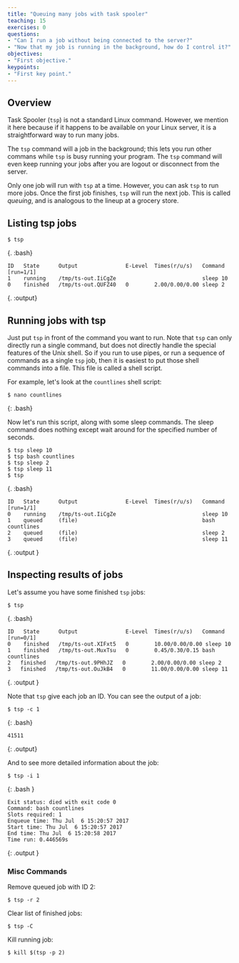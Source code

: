 ```yaml
---
title: "Queuing many jobs with task spooler"
teaching: 15
exercises: 0
questions:
- "Can I run a job without being connected to the server?"
- "Now that my job is running in the background, how do I control it?"
objectives:
- "First objective."
keypoints:
- "First key point."
---
```


## Overview

Task Spooler (`tsp`) is not a standard Linux command.  However, we mention it here because if it happens to be available on your Linux server, it is a straightforward way to run many jobs.

The `tsp` command will a job in the background;  this lets you run other commans while `tsp` is busy running your program.  The `tsp` command will even keep running your jobs after you are logout or disconnect from the server.

Only one job will run with `tsp` at a time.  However, you can ask `tsp` to run more jobs.  Once the first job finishes, `tsp` will run the next job.  This is called *queuing*, and is analogous to the lineup at a grocery store.

## Listing tsp jobs

~~~
$ tsp
~~~
{. :bash}
~~~
ID   State      Output               E-Level  Times(r/u/s)   Command [run=1/1]
1    running    /tmp/ts-out.IiCgZe                           sleep 10
0    finished   /tmp/ts-out.QUFZ40   0        2.00/0.00/0.00 sleep 2
~~~
{. :output}

## Running jobs with tsp

Just put `tsp` in front of the command you want to run.  Note that `tsp` can only directly run a single command, but does not directly handle the special features of the Unix shell.  So if you run to use pipes, or run a sequence of commands as a single `tsp` job, then it is easiest to put those shell commands into a file.  This file is called a shell script.

For example, let's look at the `countlines` shell script:
~~~
$ nano countlines
~~~
{: .bash}

Now let's run this script, along with some sleep commands.  The sleep command does nothing except wait around for the specified number of seconds.

~~~
$ tsp sleep 10
$ tsp bash countlines
$ tsp sleep 2
$ tsp sleep 11
$ tsp
~~~
{. :bash}
~~~
ID   State      Output               E-Level  Times(r/u/s)   Command [run=1/1]
0    running    /tmp/ts-out.IiCgZe                           sleep 10
1    queued     (file)                                       bash countlines
2    queued     (file)                                       sleep 2
3    queued     (file)                                       sleep 11
~~~
{. :output }

## Inspecting results of jobs

Let's assume you have some finished `tsp` jobs:

~~~
$ tsp
~~~
{. :bash}
~~~
ID   State      Output               E-Level  Times(r/u/s)   Command [run=0/1]
0    finished   /tmp/ts-out.XIFxt5   0        10.00/0.00/0.00 sleep 10
1    finished   /tmp/ts-out.MuxTsu   0        0.45/0.30/0.15 bash countlines
2   finished   /tmp/ts-out.9PHhJZ   0        2.00/0.00/0.00 sleep 2
3   finished   /tmp/ts-out.OuJkB4   0        11.00/0.00/0.00 sleep 11
~~~
{. :output }


Note that `tsp` give each job an ID.  You can see the output of a job:

~~~
$ tsp -c 1
~~~
{: .bash}
~~~
41511
~~~
{: .output}

And to see more detailed information about the job:

~~~
$ tsp -i 1
~~~
{: .bash }
~~~
Exit status: died with exit code 0
Command: bash countlines
Slots required: 1
Enqueue time: Thu Jul  6 15:20:57 2017
Start time: Thu Jul  6 15:20:57 2017
End time: Thu Jul  6 15:20:58 2017
Time run: 0.446569s
~~~
{: .output }

### Misc Commands

Remove queued job with ID 2:
~~~
$ tsp -r 2
~~~

Clear list of finished jobs:
~~~
$ tsp -C
~~~

Kill running job:
~~~
$ kill $(tsp -p 2)
~~~
